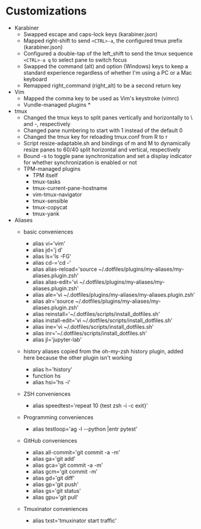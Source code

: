 # Customizations

* Karabiner
    * Swapped escape and caps-lock keys (karabiner.json)
    * Mapped right-shift to send ```<CTRL>-a```, the configured tmux prefix (karabiner.json)
    * Configured a double-tap of the left_shift to send the tmux sequence ```<CTRL>-a q``` to select pane to switch focus
    * Swapped the command (alt) and option (Windows) keys to keep a standard experience regardless of whether I'm using a PC or a Mac keyboard
    * Remapped right_command (right_alt) to be a second return key
* Vim
    * Mapped the comma key to be used as Vim's <leader> keystroke (vimrc)
    * Vundle-managed plugins
      *
* tmux
    * Changed the tmux keys to split panes vertically and horizontally to \ and -, respectively
    * Changed pane numbering to start with 1 instead of the default 0
    * Changed the tmux key for reloading tmux.conf from R to r
    * Script resize-adaptable.sh and bindings of m and M to dynamically resize panes to 60/40 split horizontal and vertical, respectively
    * Bound <prefix><CTRL>-s to toggle pane synchronization and set a display indicator for whether synchronization is enabled or not
    * TPM-managed plugins
        * TPM itself
        * tmux-tasks
        * tmux-current-pane-hostname
        * vim-tmux-navigator
        * tmux-sensible
        * tmux-copycat
        * tmux-yank
* Aliases
  * basic conveniences
    * alias vi='vim'
    * alias jd='j d'
    * alias ls='ls -FG'
    * alias cd-='cd -'
    * alias alias-reload='source ~/.dotfiles/plugins/my-aliases/my-aliases.plugin.zsh'
    * alias alias-edit='vi ~/.dotfiles/plugins/my-aliases/my-aliases.plugin.zsh'
    * alias ale='vi ~/.dotfiles/plugins/my-aliases/my-aliases.plugin.zsh'
    * alias alr='source ~/.dotfiles/plugins/my-aliases/my-aliases.plugin.zsh'
    * alias reinstall='~/.dotfiles/scripts/install_dotfiles.sh'
    * alias install-edit='vi ~/.dotfiles/scripts/install_dotfiles.sh'
    * alias ine='vi ~/.dotfiles/scripts/install_dotfiles.sh'
    * alias inr='~/.dotfiles/scripts/install_dotfiles.sh'
    * alias jl='jupyter-lab'

  * history aliases copied from the oh-my-zsh history plugin, added here because the other plugin isn't working
    * alias h='history'
    * function hs
    * alias hsi='hs -i'
  * ZSH conveniences
    * alias speedtest='repeat 10 {test zsh -i -c exit}'
  * Programming conveniences
    * alias testloop='ag -l --python |entr pytest'
  * GitHub conveniences
    * alias all-commit='git commit -a -m'
    * alias ga='git add'
    * alias gca='git commit -a -m'
    * alias gcm='git commit -m'
    * alias gd='git diff'
    * alias gp='git push'
    * alias gs='git status'
    * alias gpu='git pull'
  * Tmuxinator conveniences
    * alias txst='tmuxinator start traffic'
